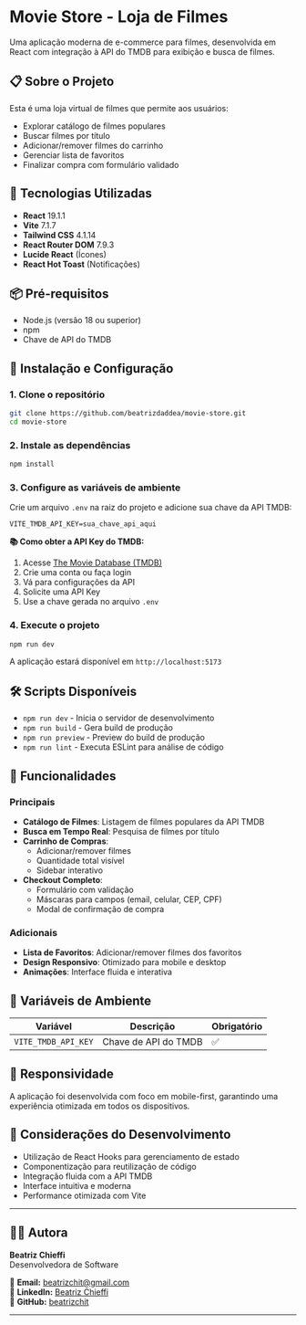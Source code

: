 # Movie Store - Loja de Filmes

Uma aplicação moderna de e-commerce para filmes, desenvolvida em React com integração à API do TMDB para exibição e busca de filmes.

## 📋 Sobre o Projeto

Esta é uma loja virtual de filmes que permite aos usuários:

- Explorar catálogo de filmes populares
- Buscar filmes por título
- Adicionar/remover filmes do carrinho
- Gerenciar lista de favoritos
- Finalizar compra com formulário validado

## 🚀 Tecnologias Utilizadas

- **React** 19.1.1
- **Vite** 7.1.7
- **Tailwind CSS** 4.1.14
- **React Router DOM** 7.9.3
- **Lucide React** (Ícones)
- **React Hot Toast** (Notificações)

## 📦 Pré-requisitos

- Node.js (versão 18 ou superior)
- npm
- Chave de API do TMDB

## 🔧 Instalação e Configuração

### 1. Clone o repositório

```bash
git clone https://github.com/beatrizdaddea/movie-store.git
cd movie-store
```

### 2. Instale as dependências

```bash
npm install
```

### 3. Configure as variáveis de ambiente

Crie um arquivo `.env` na raiz do projeto e adicione sua chave da API TMDB:

```env
VITE_TMDB_API_KEY=sua_chave_api_aqui
```

**📚 Como obter a API Key do TMDB:**

1. Acesse [The Movie Database (TMDB)](https://www.themoviedb.org/settings/api)
2. Crie uma conta ou faça login
3. Vá para configurações da API
4. Solicite uma API Key
5. Use a chave gerada no arquivo `.env`

### 4. Execute o projeto

```bash
npm run dev
```

A aplicação estará disponível em `http://localhost:5173`

## 🛠 Scripts Disponíveis

- `npm run dev` - Inicia o servidor de desenvolvimento
- `npm run build` - Gera build de produção
- `npm run preview` - Preview do build de produção
- `npm run lint` - Executa ESLint para análise de código

## 🎯 Funcionalidades

### Principais

- **Catálogo de Filmes**: Listagem de filmes populares da API TMDB
- **Busca em Tempo Real**: Pesquisa de filmes por título
- **Carrinho de Compras**:
  - Adicionar/remover filmes
  - Quantidade total visível
  - Sidebar interativo
- **Checkout Completo**:
  - Formulário com validação
  - Máscaras para campos (email, celular, CEP, CPF)
  - Modal de confirmação de compra

### Adicionais

- **Lista de Favoritos**: Adicionar/remover filmes dos favoritos
- **Design Responsivo**: Otimizado para mobile e desktop
- **Animações**: Interface fluida e interativa

## 🔐 Variáveis de Ambiente

| Variável            | Descrição            | Obrigatório |
| ------------------- | -------------------- | ----------- |
| `VITE_TMDB_API_KEY` | Chave de API do TMDB | ✅          |

## 📱 Responsividade

A aplicação foi desenvolvida com foco em mobile-first, garantindo uma experiência otimizada em todos os dispositivos.

## 🤝 Considerações do Desenvolvimento

- Utilização de React Hooks para gerenciamento de estado
- Componentização para reutilização de código
- Integração fluida com a API TMDB
- Interface intuitiva e moderna
- Performance otimizada com Vite

---

## 👩‍💻 Autora

**Beatriz Chieffi**  
Desenvolvedora de Software

📧 **Email:** beatrizchit@gmail.com  
🔗 **LinkedIn:** [Beatriz Chieffi](https://linkedin.com/in/beatriz-chieffi)  
🔗 **GitHub:** [beatrizchit](https://github.com/beatrizchit)

---
